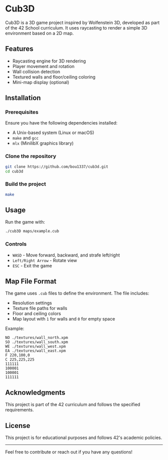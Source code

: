 # Cub3D

Cub3D is a 3D game project inspired by Wolfenstein 3D, developed as part of the 42 School curriculum. It uses raycasting to render a simple 3D environment based on a 2D map.

## Features
- Raycasting engine for 3D rendering
- Player movement and rotation
- Wall collision detection
- Textured walls and floor/ceiling coloring
- Mini-map display (optional)

## Installation
### Prerequisites
Ensure you have the following dependencies installed:
- A Unix-based system (Linux or macOS)
- `make` and `gcc`
- `mlx` (MinilibX graphics library)

### Clone the repository
```sh
git clone https://github.com/bou1337/cub3d.git
cd cub3d
```

### Build the project
```sh
make
```

## Usage
Run the game with:
```sh
./cub3D maps/example.cub
```

### Controls
- `WASD` - Move forward, backward, and strafe left/right
- `Left/Right Arrow` - Rotate view
- `ESC` - Exit the game

## Map File Format
The game uses `.cub` files to define the environment. The file includes:
- Resolution settings
- Texture file paths for walls
- Floor and ceiling colors
- Map layout with `1` for walls and `0` for empty space

Example:
```
NO ./textures/wall_north.xpm
SO ./textures/wall_south.xpm
WE ./textures/wall_west.xpm
EA ./textures/wall_east.xpm
F 220,100,0
C 225,225,225
111111
100001
100001
111111
```

## Acknowledgments
This project is part of the 42 curriculum and follows the specified requirements.

## License
This project is for educational purposes and follows 42's academic policies.

---

Feel free to contribute or reach out if you have any questions!

